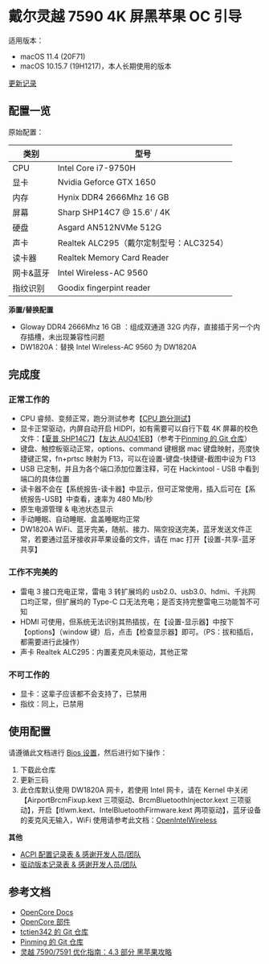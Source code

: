 # 戴尔灵越 7590 4K 屏黑苹果 OC 引导

适用版本：

- macOS 11.4 (20F71)
- macOS 10.15.7 (19H1217)，本人长期使用的版本

[更新记录](Changelog.md)

## 配置一览

原始配置：

| 类别      | 型号                                    |
| --------- | --------------------------------------- |
| CPU       | Intel Core i7-9750H                     |
| 显卡      | Nvidia Geforce GTX 1650                 |
| 内存      | Hynix DDR4 2666Mhz 16 GB                |
| 屏幕      | Sharp SHP14C7 @ 15.6' / 4K              |
| 硬盘      | Asgard AN512NVMe 512G                   |
| 声卡      | Realtek ALC295（戴尔定制型号：ALC3254） |
| 读卡器    | Realtek Memory Card Reader              |
| 网卡&蓝牙 | Intel Wireless-AC 9560                  |
| 指纹识别  | Goodix fingerpint reader                |

**添置/替换配置**

- Gloway DDR4 2666Mhz 16 GB ：组成双通道 32G 内存，直接插于另一个内存插槽，未出现兼容性问题
- DW1820A：替换 Intel Wireless-AC 9560 为 DW1820A

## 完成度

### 正常工作的

- CPU 睿频、变频正常，跑分测试参考【[CPU 跑分测试](DOC/CPU.md)】
- 显卡正常驱动，内屏自动开启 HIDPI，如有需要可以自行下载 4K 屏幕的校色文件：【[夏普 SHP14C7](http://oss.pm-z.tech/temp_files/SHP14C7_ICC.zip)】【[友达 AUO41EB](http://oss.pm-z.tech/temp_files/AUO41EB_ICC.zip)】（参考于[Pinming 的 Git 仓库](https://github.com/Pinming/Dell-Inspiron-7590-Hackintosh-Opencore)）
- 键盘、触控板驱动正常，options、command 键根据 mac 键盘映射，亮度快捷键正常，fn+prtsc 映射为 F13，可以在设置-键盘-快捷键-截图中设为 F13
- USB 已定制，并且为各个端口添加位置注释，可在 Hackintool - USB 中看到端口的具体位置
- 读卡器不会在【系统报告-读卡器】中显示，但可正常使用，插入后可在【系统报告-USB】中查看，速率为 480 Mb/秒
- 原生电源管理 & 电池状态显示
- 手动睡眠、自动睡眠、盒盖睡眠均正常
- DW1820A WiFi、蓝牙完美，随航、接力、隔空投送完美，蓝牙发送文件正常，若要通过蓝牙接收非苹果设备的文件，请在 mac 打开【设置-共享-蓝牙共享】

### 工作不完美的

- 雷电 3 接口充电正常，雷电 3 转扩展坞的 usb2.0、usb3.0、hdmi、千兆网口均正常，但扩展坞的 Type-C 口无法充电；是否支持完整雷电三功能暂不可知
- HDMI 可使用，但系统无法识别其热插拔，在【设置-显示器】中按下【options】（window 键）后，点击【检查显示器】即可。（PS：拔和插后，都需要进行此操作）
- 声卡 Realtek ALC295：内置麦克风未驱动，其他正常

### 不可工作的

- 显卡：这辈子应该都不会支持了，已禁用
- 指纹：同上，已禁用

## 使用配置

请遵循此文档进行 [Bios 设置](DOC/Bios.md)，然后进行如下操作：

1. 下载此仓库
2. 更新三码
3. 此仓库默认使用 DW1820A 网卡，若使用 Intel 网卡，请在 Kernel 中关闭【AirportBrcmFixup.kext 三项驱动、BrcmBluetoothInjector.kext 三项驱动】，开启【itlwm.kext、IntelBluetoothFirmware.kext 两项驱动】，蓝牙设备的麦克风无输入，WiFi 使用请参考此文档：[OpenIntelWireless](https://openintelwireless.github.io)

**其他**

- [ACPI 配置记录表 & 感谢开发人员/团队](DOC/SSDT.md)
- [驱动版本记录表 & 感谢开发人员/团队](DOC/KextsVersion.md)

## 参考文档

- [OpenCore Docs](https://dortania.github.io/OpenCore-Install-Guide)
- [OpenCore 部件](https://ocbook.tlhub.cn)
- [tctien342 的 Git 仓库](https://github.com/tctien342/Dell-Inspiron-7591-Hackintosh)
- [Pinming 的 Git 仓库](https://github.com/Pinming/Dell-Inspiron-7590-Hackintosh-Opencore)
- [灵越 7590/7591 优化指南：4.3 部分 黑苹果攻略](https://zhuanlan.zhihu.com/p/107350906?ivk_sa=1024320u)
